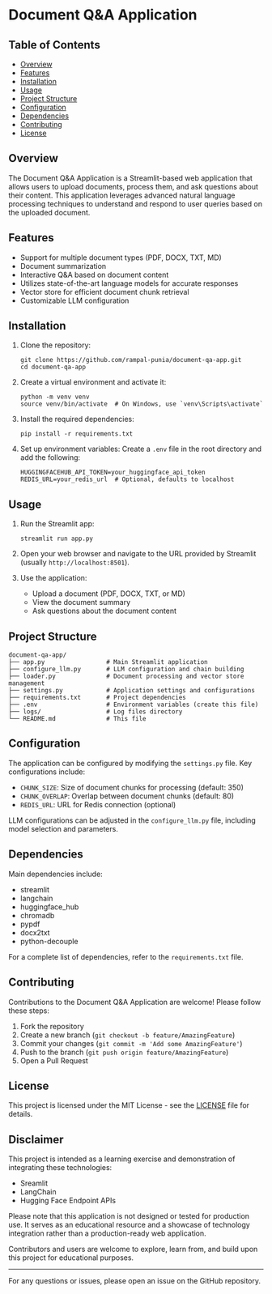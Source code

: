 # Document Q&A Application

## Table of Contents

- [Overview](#overview)
- [Features](#features)
- [Installation](#installation)
- [Usage](#usage)
- [Project Structure](#project-structure)
- [Configuration](#configuration)
- [Dependencies](#dependencies)
- [Contributing](#contributing)
- [License](#license)

## Overview

The Document Q&A Application is a Streamlit-based web application that allows users to upload documents, process them, and ask questions about their content. This application leverages advanced natural language processing techniques to understand and respond to user queries based on the uploaded document.

## Features

- Support for multiple document types (PDF, DOCX, TXT, MD)
- Document summarization
- Interactive Q&A based on document content
- Utilizes state-of-the-art language models for accurate responses
- Vector store for efficient document chunk retrieval
- Customizable LLM configuration

## Installation

1. Clone the repository:
   ```
   git clone https://github.com/rampal-punia/document-qa-app.git
   cd document-qa-app
   ```

2. Create a virtual environment and activate it:
   ```
   python -m venv venv
   source venv/bin/activate  # On Windows, use `venv\Scripts\activate`
   ```

3. Install the required dependencies:
   ```
   pip install -r requirements.txt
   ```

4. Set up environment variables:
   Create a `.env` file in the root directory and add the following:
   ```
   HUGGINGFACEHUB_API_TOKEN=your_huggingface_api_token
   REDIS_URL=your_redis_url  # Optional, defaults to localhost
   ```

## Usage

1. Run the Streamlit app:
   ```
   streamlit run app.py
   ```

2. Open your web browser and navigate to the URL provided by Streamlit (usually `http://localhost:8501`).

3. Use the application:
   - Upload a document (PDF, DOCX, TXT, or MD)
   - View the document summary
   - Ask questions about the document content

## Project Structure

```
document-qa-app/
├── app.py                 # Main Streamlit application
├── configure_llm.py       # LLM configuration and chain building
├── loader.py              # Document processing and vector store management
├── settings.py            # Application settings and configurations
├── requirements.txt       # Project dependencies
├── .env                   # Environment variables (create this file)
├── logs/                  # Log files directory
└── README.md              # This file
```

## Configuration

The application can be configured by modifying the `settings.py` file. Key configurations include:

- `CHUNK_SIZE`: Size of document chunks for processing (default: 350)
- `CHUNK_OVERLAP`: Overlap between document chunks (default: 80)
- `REDIS_URL`: URL for Redis connection (optional)

LLM configurations can be adjusted in the `configure_llm.py` file, including model selection and parameters.

## Dependencies

Main dependencies include:

- streamlit
- langchain
- huggingface_hub
- chromadb
- pypdf
- docx2txt
- python-decouple

For a complete list of dependencies, refer to the `requirements.txt` file.

## Contributing

Contributions to the Document Q&A Application are welcome! Please follow these steps:

1. Fork the repository
2. Create a new branch (`git checkout -b feature/AmazingFeature`)
3. Commit your changes (`git commit -m 'Add some AmazingFeature'`)
4. Push to the branch (`git push origin feature/AmazingFeature`)
5. Open a Pull Request

## License

This project is licensed under the MIT License - see the [LICENSE](LICENSE) file for details.

## Disclaimer

This project is intended as a learning exercise and demonstration of integrating these technologies:

- Sreamlit
- LangChain
- Hugging Face Endpoint APIs

Please note that this application is not designed or tested for production use. It serves as an educational resource and a showcase of technology integration rather than a production-ready web application.

Contributors and users are welcome to explore, learn from, and build upon this project for educational purposes.

---

For any questions or issues, please open an issue on the GitHub repository.